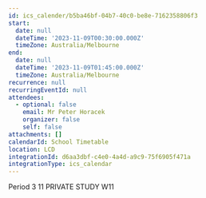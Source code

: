 ```yaml
---
id: ics_calender/b5ba46bf-04b7-40c0-be8e-7162358806f3
start:
  date: null
  dateTime: '2023-11-09T00:30:00.000Z'
  timeZone: Australia/Melbourne
end:
  date: null
  dateTime: '2023-11-09T01:45:00.000Z'
  timeZone: Australia/Melbourne
recurrence: null
recurringEventId: null
attendees:
  - optional: false
    email: Mr Peter Horacek
    organizer: false
    self: false
attachments: []
calendarId: School Timetable
location: LCD
integrationId: d6aa3dbf-c4e0-4a4d-a9c9-75f6905f471a
integrationType: ics_calendar
---
```

Period 3
11 PRIVATE STUDY W11